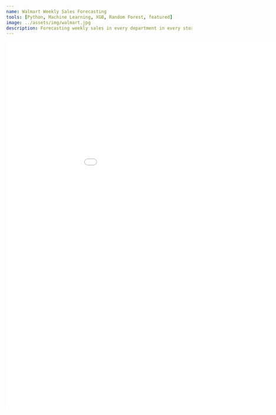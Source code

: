 ```yaml
---
name: Walmart Weekly Sales Forecasting
tools: [Python, Machine Learning, XGB, Random Forest, featured]
image: ../assets/img/walmart.jpg
description: Forecasting weekly sales in every department in every store at Walmart using machine learning.
---
```


<iframe 
  width="1024"
  height="1000"
  src="../assets/img/MachineLearningWALMART.html"
  frameborder="0"
  allowfullscreen>
</iframe>
